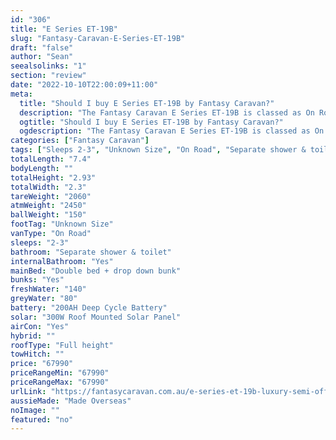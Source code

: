 ```yaml
---
id: "306"
title: "E Series ET-19B"
slug: "Fantasy-Caravan-E-Series-ET-19B"
draft: "false"
author: "Sean"
seealsolinks: "1"
section: "review"
date: "2022-10-10T22:00:09+11:00"
meta:
  title: "Should I buy E Series ET-19B by Fantasy Caravan?"
  description: "The Fantasy Caravan E Series ET-19B is classed as On Road, and sleeps 2-3 people. It is Made Overseas and comes in at Unknown Size. It generally has Separate shower & toilet."
  ogtitle: "Should I buy E Series ET-19B by Fantasy Caravan?"
  ogdescription: "The Fantasy Caravan E Series ET-19B is classed as On Road, and sleeps 2-3 people. It is Made Overseas and comes in at Unknown Size. It generally has Separate shower & toilet."
categories: ["Fantasy Caravan"]
tags: ["Sleeps 2-3", "Unknown Size", "On Road", "Separate shower & toilet", "Full height", "60 - 70k", "Made Overseas"]
totalLength: "7.4"
bodyLength: ""
totalHeight: "2.93"
totalWidth: "2.3"
tareWeight: "2060"
atmWeight: "2450"
ballWeight: "150"
footTag: "Unknown Size"
vanType: "On Road"
sleeps: "2-3"
bathroom: "Separate shower & toilet"
internalBathroom: "Yes"
mainBed: "Double bed + drop down bunk"
bunks: "Yes"
freshWater: "140"
greyWater: "80"
battery: "200AH Deep Cycle Battery"
solar: "300W Roof Mounted Solar Panel"
airCon: "Yes"
hybrid: ""
roofType: "Full height"
towHitch: ""
price: "67990"
priceRangeMin: "67990"
priceRangeMax: "67990"
urlLink: "https://fantasycaravan.com.au/e-series-et-19b-luxury-semi-off-road-caravan-with-bunkand-ensuite/"
aussieMade: "Made Overseas"
noImage: ""
featured: "no"
---
```

